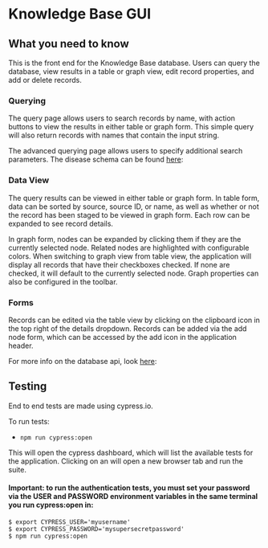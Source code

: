 # Knowledge Base GUI

## What you need to know

This is the front end for the Knowledge Base database. Users can query the database, view results in a table or graph view, edit record properties, and add or delete records.

### Querying
The query page allows users to search records by name, with action buttons to view the results in either table or graph form. This simple query will also return records with names that contain the input string.

The advanced querying page allows users to specify additional search parameters. The disease schema can be found [here](http://kbapi01:8061/api/v0.6.1/spec/#/Disease/get_diseases):

### Data View

The query results can be viewed in either table or graph form. In table form, data can be sorted by source, source ID, or name, as well as whether or not the record has been staged to be viewed in graph form. Each row can be expanded to see record details.

In graph form, nodes can be expanded by clicking them if they are the currently selected node. Related nodes are highlighted with configurable colors. When switching to graph view from table view, the application will display all records that have their checkboxes checked. If none are checked, it will default to the currently selected node. Graph properties can also be configured in the toolbar.

### Forms

Records can be edited via the table view by clicking on the clipboard icon in the top right of the details dropdown. Records can be added via the add node form, which can be accessed by the add icon in the application header.

For more info on the database api, look [here](http://kbapi01:8061/api/v0.6.1/spec):


## Testing

End to end tests are made using cypress.io.

To run tests:
* `npm run cypress:open`

This will open the cypress dashboard, which will list the available tests for the application. Clicking on an will open a new browser tab and run the suite.

#### Important: to run the authentication tests, you must set your password via the USER and PASSWORD environment variables in the same terminal you run cypress:open in:

```
$ export CYPRESS_USER='myusername'
$ export CYPRESS_PASSWORD='mysupersecretpassword'
$ npm run cypress:open
```
